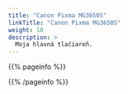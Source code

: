```yaml
---
title: "Canon Pixma MG3650S"
linkTitle: "Canon Pixma MG3650S"
weight: 10
description: >
  Moja hlavná tlačiareň.
---
```


{{% pageinfo %}}

{{% /pageinfo %}}




